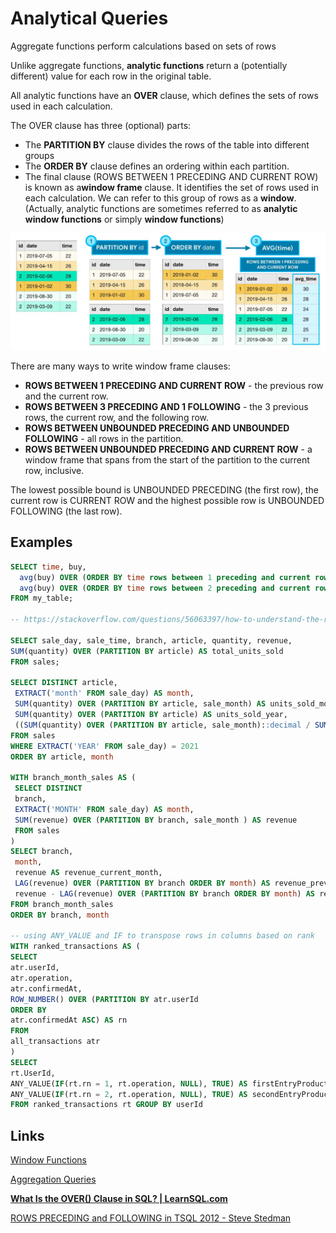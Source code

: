 # Analytical Queries

Aggregate functions perform calculations based on sets of rows

Unlike aggregate functions, **analytic functions** return a (potentially different) value for each row in the original table.

All analytic functions have an **OVER** clause, which defines the sets of rows used in each calculation.

The OVER clause has three (optional) parts:

- The **PARTITION BY** clause divides the rows of the table into different groups
- The **ORDER BY** clause defines an ordering within each partition.
- The final clause (ROWS BETWEEN 1 PRECEDING AND CURRENT ROW) is known as a**window frame** clause. It identifies the set of rows used in each calculation. We can refer to this group of rows as a **window**. (Actually, analytic functions are sometimes referred to as **analytic window functions** or simply **window functions**)

![image](../../../media/DQL-Data-Query-Language_Aggregation-Analytical-Queries-SQL-Analytics-image1.jpg)

There are many ways to write window frame clauses:

- **ROWS BETWEEN 1 PRECEDING AND CURRENT ROW** - the previous row and the current row.
- **ROWS BETWEEN 3 PRECEDING AND 1 FOLLOWING** - the 3 previous rows, the current row, and the following row.
- **ROWS BETWEEN UNBOUNDED PRECEDING AND UNBOUNDED FOLLOWING** - all rows in the partition.
- **ROWS BETWEEN UNBOUNDED PRECEDING AND CURRENT ROW** - a window frame that spans from the start of the partition to the current row, inclusive.

The lowest possible bound  is UNBOUNDED PRECEDING (the first row), the current row is CURRENT ROW and the highest possible row is UNBOUNDED FOLLOWING (the last row).

## Examples

```sql
SELECT time, buy,
  avg(buy) OVER (ORDER BY time rows between 1 preceding and current row) as average_2,
  avg(buy) OVER (ORDER BY time rows between 2 preceding and current row) as average_3
FROM my_table;

-- https://stackoverflow.com/questions/56063397/how-to-understand-the-results-of-rows-between-2-preceding-and-current-row

SELECT sale_day, sale_time, branch, article, quantity, revenue,
SUM(quantity) OVER (PARTITION BY article) AS total_units_sold
FROM sales;

SELECT DISTINCT article,
 EXTRACT('month' FROM sale_day) AS month,
 SUM(quantity) OVER (PARTITION BY article, sale_month) AS units_sold_month,
 SUM(quantity) OVER (PARTITION BY article) AS units_sold_year,
 ((SUM(quantity) OVER (PARTITION BY article, sale_month)::decimal / SUM(quantity) OVER (PARTITION BY article)::decimal ) * 100) AS month_percentage
FROM sales
WHERE EXTRACT('YEAR' FROM sale_day) = 2021
ORDER BY article, month

WITH branch_month_sales AS (
 SELECT DISTINCT
 branch,
 EXTRACT('MONTH' FROM sale_day) AS month,
 SUM(revenue) OVER (PARTITION BY branch, sale_month ) AS revenue
 FROM sales
)
SELECT branch,
 month,
 revenue AS revenue_current_month,
 LAG(revenue) OVER (PARTITION BY branch ORDER BY month) AS revenue_prev_month,
 revenue - LAG(revenue) OVER (PARTITION BY branch ORDER BY month) AS revenue_delta
FROM branch_month_sales
ORDER BY branch, month

-- using ANY_VALUE and IF to transpose rows in columns based on rank
WITH ranked_transactions AS (
SELECT
atr.userId,
atr.operation,
atr.confirmedAt,
ROW_NUMBER() OVER (PARTITION BY atr.userId
ORDER BY
atr.confirmedAt ASC) AS rn
FROM
all_transactions atr
)
SELECT
rt.UserId,
ANY_VALUE(IF(rt.rn = 1, rt.operation, NULL), TRUE) AS firstEntryProduct,
ANY_VALUE(IF(rt.rn = 2, rt.operation, NULL), TRUE) AS secondEntryProduct,
FROM ranked_transactions rt GROUP BY userId
```

## Links

[Window Functions](languages/sql/dql-data-query-language/window-functions.md)

[Aggregation Queries](languages/sql/dql-data-query-language/aggregation-queries.md)

**[What Is the OVER() Clause in SQL? | LearnSQL.com](https://learnsql.com/blog/sql-over-clause/)**

[ROWS PRECEDING and FOLLOWING in TSQL 2012 - Steve Stedman](https://stevestedman.com/2012/03/rows-preceding-and-following-in-tsql-2012/)
